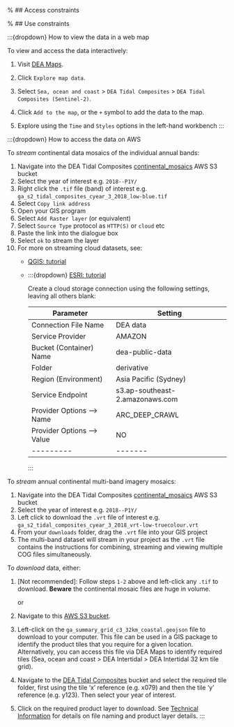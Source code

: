 % ## Access constraints

% ## Use constraints

:::{dropdown} How to view the data in a web map

To view and access the data interactively:
1) Visit [DEA Maps](https://maps.dea.ga.gov.au).

2) Click `Explore map data`.

3) Select `Sea, ocean and coast` > `DEA Tidal Composites` > `DEA Tidal Composites (Sentinel-2)`. 
4) Click `Add to the map`, or the `+` symbol to add the data to the map.
5) Explore using the `Time` and `Styles` options in the left-hand workbench
:::

:::{dropdown} How to access the data on AWS

To *stream* continental data mosaics of the individual annual bands:

1) Navigate into the DEA Tidal Composites [continental_mosaics](https://data.dea.ga.gov.au/?prefix=derivative/ga_s2_tidal_composites_cyear_3/1-0-0/continental_mosaics/) AWS S3 bucket
2) Select the year of interest e.g. `2018--P1Y/`
3) Right click the `.tif` file (band) of interest e.g. `ga_s2_tidal_composites_cyear_3_2018_low-blue.tif`
4) Select `Copy link address`
5) Open your GIS program
6) Select `Add Raster layer` (or equivalent)
7) Select `Source Type` protocol as `HTTP(S)` or `cloud` etc
8) Paste the link into the dialogue box
9) Select `ok` to stream the layer 
10) For more on streaming cloud datasets, see:
    * [QGIS: tutorial](https://cogeo.org/qgis-tutorial.html)
    * :::{dropdown} [ESRI: tutorial](https://pro.arcgis.com/en/pro-app/latest/help/projects/connect-to-cloud-stores.htm) 
    
        Create a cloud storage connection using the following settings, leaving all others blank:

        |  Parameter  |  Setting  |
        |  ---------  |  -------  |
        |  Connection File Name |  DEA data  |
        |  Service Provider  |  AMAZON  |
        |  Bucket (Container) Name  |  dea-public-data  |
        |  Folder  |  derivative  |
        |  Region (Environment)  |  Asia Pacific (Sydney)  |
        |  Service Endpoint  |  s3.ap-southeast-2.amazonaws.com  |
        |  Provider Options -->  Name  |  ARC_DEEP_CRAWL  |
        |  Provider Options --> Value  |  NO  |
        |  ---------  |  -------  |
        :::


To *stream* annual continental multi-band imagery mosaics:

1) Navigate into the DEA Tidal Composites [continental_mosaics](https://data.dea.ga.gov.au/?prefix=derivative/ga_s2_tidal_composites_cyear_3/1-0-0/continental_mosaics/) AWS S3 bucket
2) Select the year of interest e.g. `2018--P1Y/`
3) Left click to download the `.vrt` file of interest e.g. `ga_s2_tidal_composites_cyear_3_2018_vrt-low-truecolour.vrt`
4) From your `downloads` folder, drag the `.vrt` file into your GIS project
5) The multi-band dataset will stream in your project as the `.vrt` file contains the instructions for combining, streaming and viewing multiple COG files simultaneously.

To *download* data, either:

1) [Not recommended]: Follow steps `1-2` above and left-click any `.tif` to download. **Beware** the continental mosaic files are huge in volume.

    or

2) Navigate to this [AWS S3 bucket](https://data.dea.ga.gov.au/?prefix=derivative/ga_s2ls_intertidal_cyear_3/).

3) Left-click on the `ga_summary_grid_c3_32km_coastal.geojson` file to download to your computer. This file can be used in a GIS package to identify the product tiles that you require for a given location. Alternatively, you can access this file via DEA Maps to identify required tiles (Sea, ocean and coast > DEA Intertidal > DEA Intertidal 32 km tile grid).

4) Navigate to the [DEA Tidal Composites](https://data.dea.ga.gov.au/?prefix=derivative/ga_s2_tidal_composites_cyear_3/1-0-0/) bucket and select the required tile folder, first using the tile ‘x’ reference (e.g. x079) and then the tile ‘y’ reference (e.g. y123). Then select your year of interest.

5) Click on the required product layer to download. See [Technical Information](./?tab=description#product-layers) for details on file naming and product layer details.
:::